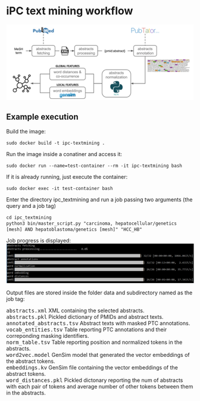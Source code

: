 # iPC text mining workflow

![alt text](https://github.com/cirillodavide/ipc_textmining/blob/master/img/iPC_textmining.png?raw=true)

## Example execution

Build the image:
```
sudo docker build -t ipc-textmining .
```

Run the image inside a conatiner and access it:
```
sudo docker run --name=test-container --rm -it ipc-textmining bash
```

If it is already running, just execute the container:
```
sudo docker exec -it test-container bash
```

Enter the directory ipc_textmining and run a job passing two arguments (the query and a job tag) 
```
cd ipc_textmining
python3 bin/master_script.py "carcinoma, hepatocellular/genetics [mesh] AND hepatoblastoma/genetics [mesh]" "HCC_HB"
```

Job progress is displayed:
![alt text](https://github.com/cirillodavide/ipc_textmining/blob/master/img/progress.png?raw=true)

Output files are stored inside the folder data and subdirectory named as the job tag:

<kbd>abstracts.xml</kbd> XML containing the selected abstracts. \
<kbd>abstracts.pkl</kbd> Pickled dictionary of PMIDs and abstract texts. \
<kbd>annotated_abstracts.tsv</kbd> Abstract texts with masked PTC annotations. \
<kbd>vocab_entities.tsv</kbd> Table reporting PTC annotations and their correponding masking identifiers. \
<kbd>norm_table.tsv</kbd> Table reporting position and normalized tokens in the abstracts. \
<kbd>word2vec.model</kbd> GenSim model that generated the vector embeddings of the abstract tokens. \
<kbd>embeddings.kv</kbd> GenSim file containing the vector embeddings of the abstract tokens. \
<kbd>word_distances.pkl</kbd> Pickled dictonary reporting the num of abstracts with each pair of tokens and average number of other tokens between them in the abstracts.
